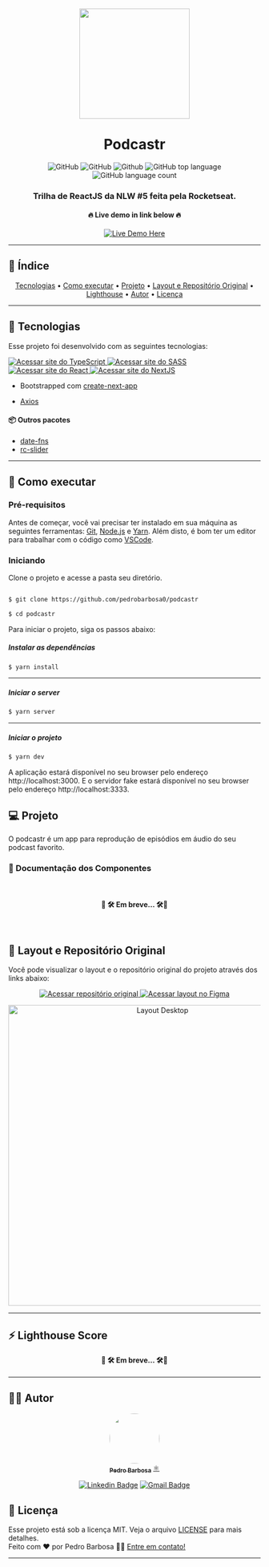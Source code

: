 <h1 align="center">
  <img src="https://raw.githubusercontent.com/rocketseat-education/nlw-05-reactjs/main/.github/logo.png" width="220px"/><br/>
<br>
  Podcastr
</h1>


<div align="center">
	  <img alt="GitHub" src="https://img.shields.io/github/license/pedrobarbosa0/podcastr?style=for-the-badge">
	  <img alt="GitHub" src="https://img.shields.io/github/repo-size/pedrobarbosa0/podcastr?style=for-the-badge">
	  <img alt="Github" src="https://img.shields.io/github/last-commit/pedrobarbosa0/podcastr?style=for-the-badge">
	  <img alt="GitHub top language" src="https://img.shields.io/github/languages/top/pedrobarbosa0/podcastr?logo=typescript&style=for-the-badge">
	  <img alt="GitHub language count" src="https://img.shields.io/github/languages/count/pedrobarbosa0/podcastr?style=for-the-badge">
</div>


<h3 align="center">Trilha de ReactJS da NLW #5 feita pela Rocketseat.</h3>

<h4 align="center">🔥 Live demo in link below 🔥</h4>

<div align="center"><a href="https://pbpodcastr.vercel.app//"><img src="https://img.shields.io/badge/vercel-%23000000.svg?style=for-the-badge&logo=vercel&logoColor=white" alt="Live Demo Here" /></a></div>

---
## 📑 Índice

<p align="center">
 <a href="#-tecnologias">Tecnologias</a> •
 <a href="#-como-executar">Como executar</a> •
 <a href="#-projeto">Projeto</a> • 
 <a href="#-layout-e-repositório-original">Layout e Repositório Original</a> • 
  <a href="#-lighthouse-score">Lighthouse</a> • 
 <a href="#-autor">Autor</a> • 
 <a href="#user-content--licença">Licença</a>
</p>

---

##  🧪 Tecnologias

  

Esse projeto foi desenvolvido com as seguintes tecnologias:


<a href="https://www.typescriptlang.org/">
	  <img alt="Acessar site do TypeScript" src="https://img.shields.io/badge/typescript-%23007ACC.svg?style=for-the-badge&logo=typescript&logoColor=white">
</a>

<a href="https://www.typescriptlang.org/">
	  <img alt="Acessar site do SASS" src="https://img.shields.io/badge/SASS-hotpink.svg?style=for-the-badge&logo=SASS&logoColor=white">
</a>

<a href="https://www.typescriptlang.org/">
	  <img alt="Acessar site do React" src="https://img.shields.io/badge/react-%2320232a.svg?style=for-the-badge&logo=react&logoColor=%2361DAFB">
</a>

<a href="https://www.typescriptlang.org/">
	  <img alt="Acessar site do NextJS" src="https://img.shields.io/badge/Next-black?style=for-the-badge&logo=next.js&logoColor=white">
</a>


- Bootstrapped com [create-next-app](https://nextjs.org/docs/api-reference/create-next-app)

- [Axios](https://github.com/axios/axios) 

#### 📦 Outros pacotes

- [date-fns](https://date-fns.org/)
- [rc-slider](https://github.com/react-component/slider) 

 ---

##  🚀 Como executar

### Pré-requisitos

Antes de começar, você vai precisar ter instalado em sua máquina as seguintes ferramentas:
[Git](https://git-scm.com), [Node.js](https://nodejs.org/en/) e [Yarn](https://classic.yarnpkg.com/en/docs/install). 
Além disto, é bom ter um editor para trabalhar com o código como [VSCode](https://code.visualstudio.com/).


### Iniciando  

Clone o projeto e acesse a pasta seu diretório.

  

```bash

$ git clone https://github.com/pedrobarbosa0/podcastr

$ cd podcastr

```

  

Para iniciar o projeto, siga os passos abaixo:

##### Instalar as dependências
```bash
$ yarn install
````
---

##### Iniciar o server
```bash
$ yarn server
```
---

##### Iniciar o projeto
```bash
$ yarn dev
```


A aplicação estará disponível no seu browser pelo endereço http://localhost:3000.
E o servidor fake estará disponível no seu browser pelo endereço http://localhost:3333.

  

##  💻 Projeto

O podcastr é um app para reprodução de episódios em áudio do seu podcast favorito.



### 📘 Documentação dos Componentes
<br/>

<h4 align="center">🚧 🛠️ Em breve... 🛠️🚧</h4>

<br/>  

## 🎨 Layout e Repositório Original

Você pode visualizar o layout e o repositório original do projeto através dos links abaixo:

<p align="center">
	<a href="https://github.com/rocketseat-education/nlw-05-reactjs">
	  <img alt="Acessar repositório original" src="https://img.shields.io/badge/github-%23121011.svg?style=for-the-badge&logo=github&logoColor=white">
	</a>
	<a href="https://www.figma.com/file/68n9Vv4yD24dviywUn2gID/Podcastr-Copy?fuid=850873747411417061">
	  <img alt="Acessar layout no Figma" src="https://img.shields.io/badge/figma-%23F24E1E.svg?style=for-the-badge&logo=figma&logoColor=white">
	</a>
</p>

<p align="center" style="display: flex; align-items: flex-start; justify-content: center;">
  <img alt="Layout Desktop" src="https://raw.githubusercontent.com/rocketseat-education/nlw-05-reactjs/main/.github/podcastr.png" width="600px">
</p>

---


## ⚡ Lighthouse Score

<!-- <div align="center">
    <img alt="LighthouseScore" src="">
</div> -->
 <h4 align="center">🚧 🛠️ Em breve... 🛠️🚧</h4>
 
---


## 🧑‍💻 Autor

<div align="center">
    <a href="https://github.com/pedrobarbosa0">
     <img style="border-radius: 50%;" src="https://avatars.githubusercontent.com/u/47837747?s=400&u=19b98696236746bc3e176259259591a9eb8aa3a3&v=4" width="100px;" alt=""/>
     <br />
     <sub><b>Pedro Barbosa</b></sub></a> <a href="https://github.com/pedrobarbosa0" title="GitHub">⚛️</a>
     <br />

   <p align="center">
	<a href="https://www.linkedin.com/in/pedro-abarbosa/"><img alt="Linkedin Badge" src="https://img.shields.io/badge/-Pedro%20Barbosa-blue?style=for-the-badge&logo=Linkedin&logoColor=white&https://www.linkedin.com/in/pedro-abarbosa"></a> 
   <a href="mailto:p.brbsa@gmail.com"><img alt="Gmail Badge" src="https://img.shields.io/badge/-p.brbsa@gmail.com-c14438?style=for-the-badge&logo=Gmail&logoColor=white&link=mailto:p.brbsa@gmail.com"></a> 
</p>
</div>

  

##  📝 Licença

Esse projeto está sob a licença MIT. Veja o arquivo [LICENSE](LICENSE) para mais detalhes.<br/>
Feito com ❤️ por Pedro Barbosa 👋🏽 [Entre em contato!](https://www.linkedin.com/in/pedro-abarbosa/)

---
